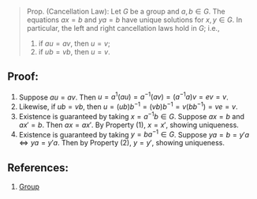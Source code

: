 > Prop. (Cancellation Law): Let $G$ be a group and $a, b \in G$. The equations $ax = b$ and $ya = b$ have unique solutions for $x, y \in G$. In particular, the left and right cancellation laws hold in $G$; i.e., 
> 	1. if $au = av$, then $u = v$; 
> 	2. if $ub = vb$, then $u = v$. 

## Proof:
1. Suppose $au = av$. Then $u = a^{1}(au) = a^{-1}(av) = (a^{-1}a)v = ev = v$. 
2. Likewise, if $ub = vb$, then $u = (ub)b^{-1} = (vb)b^{-1} = v(bb^{-1}) = ve = v$. 
3. Existence is guaranteed by taking $x = a^{-1}b \in G$. Suppose $ax = b$ and $ax' = b$. Then $ax = ax'$. By Property (1), $x = x'$, showing uniqueness. 
4. Existence is guaranteed by taking $y= ba^{-1} \in G$. Suppose $ya = b= y'a \iff ya = y'a$. Then by Property (2), $y = y'$, showing uniqueness. 

## References:
1. [Group](Group.md)